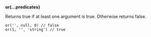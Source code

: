 **or(...predicates)**

Returns true if at least one argument is true. Otherwise returns false.

    or('', null, 0) // false
    or(1, '', 'string') // true